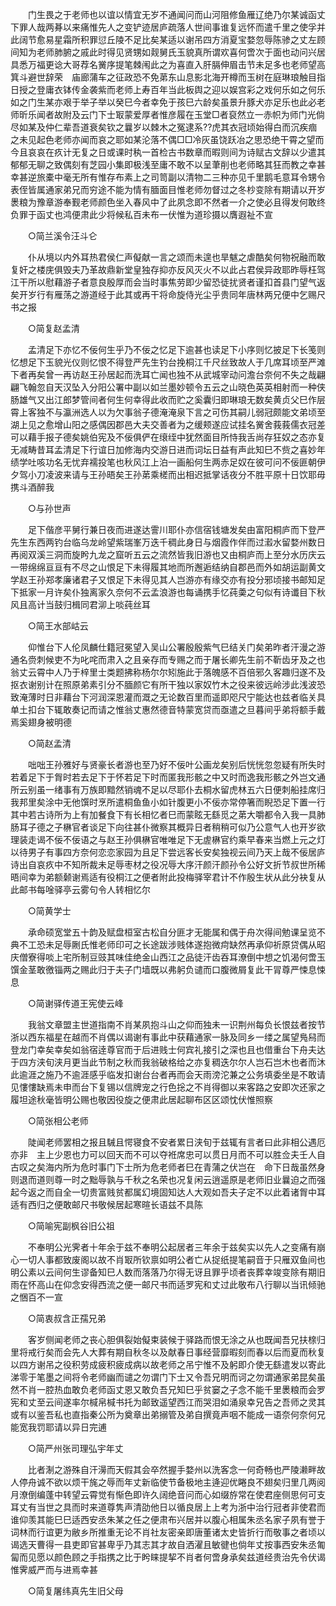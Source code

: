 <!-- { "loadSidebar": true } -->
　　门生畏之于老师也以谊以情宜无岁不通闻问而山河阻修鱼雁辽绝乃尔某诚函丈下罪人哉两朞以来痛惟先人之变铲迹居庐疏落人世间事谁复远怀而遣千里之使孚并此阔节愈易星霜所积罪愆丘陵不足比矣某适以谢吊四方消夏宝婺忽辱陈骖之丈左顾间知为老师肺腑之戚此时得见贤甥如觌舅氏玉貌真所谓欢喜何啻次于面也动问兴居具悉万福更谂大哥荐名黉序提笔棘闱此之为喜直入肝膈伸眉击节未足多也老师望高箕斗避世辞荣　庙廊蒲车之征政恐不免苐东山息影北海开樽而玉树在庭琳琅触目指日授之登庸衣钵传金袭紫而老师上寿百年当此板舆之迎以娱宫彩之戏何乐如之何乐如之门生某亦艰于举子举以癸巳今者幸免于孩巳六龄矣虽景升豚犬亦足乐也此必老师昕乐闻者故附及云门下士冣蒙爱厚者惟彦履在玉堂□者裒然立一赤帜为师门光倘尽如某及仲仁辈吾道衰矣钦之曩岁以棘木之冤逮系??虎其衣冠顷始得白而沉疾痼之未见起色老师亦闻而哀之耶如某沦落不偶□□冷灰虽饶跃冶之思恐绝干霄之望而今且哀哀在疚计无复之日或课时秇一首检古书数章而暇则间为诗赋古文辞以少遣其郁郁无聊之致偶刻有芝园小集即极浅至庸不敢不以呈茟削也老师略其狂而教之幸甚幸甚逆旅橐中毫无所有惟存布素上之司笥副以清物二三种亦见千里鹅毛意耳令甥令表侄皆属通家弟兄而穷途不能为情有腼面目惟老师勿督过之冬杪变除有期请以开岁褁粮为豫章游奉觐老师颜色坐入春风中了此夙念即不然者一介之使必且得发何敢终负罪于函丈也鸿便肃此少将候私百未布一伏惟为道珍摄以膺遐祉不宣 

　　○简兰溪令汪斗仑 

　　仆从境以内外耳热君侯仁声儗献一言之颂而未遑也旱魃之虐酷矣何物祝融而敢复奸之楼庑俱毁夫乃革故鼎新堂皇独存抑亦反风灭火不以此占君侯异政耶昨辱枉驾江干所以慰藉游子者意良殷厚而会当时事焦劳即少留恐徒扰贤者谨扣首县门望气返矣开岁行有雁荡之游道经于此其或再干将命旋侍光尘乎贵同年唐林两兄便中乞赐尺书之报 

　　○简复赵孟清 

　　孟清足下亦忆不佞何生乎乃不佞之忆足下逾甚也读足下小序则忆披足下长笺则忆想足下玉貌光仪则忆恨不得登严先生钓台挽桐江千尺丝致故人于几席耳顷至严滩下者再矣曾一再访赵王孙居起而洗耳亡闻也独不从武城宰动问澹台奈何不失之哉翩翩飞翰忽自天汉坠入分阳公署中副以如兰墨妙顿令五云之山晓色英英相射而一种侠肠雄气又出江郎梦管间者何生何幸得此收而贮之奚囊归即琳琅无数矣黄贞父巳作层霄上客独不与瀛洲选人以为欠事翁子德淹淹泉下言之可伤其嗣儿弱冠颇能文弟顷至湖上见之愈增山阳之感偶因郡邑大夫交善者为之缓颊遂应试挂名黉舍莪莪儒衣冠差可以藉手报子德矣姚伯宪及不佞俱俨在缞绖中犹然面目所恃我舌尚存狂奴之态亦复无减畴昔耳孟清足下行谊日加修海内交游日进而词坛日益有声此知巳不赀之喜妙年绩学吐咳功名无忧弃襦投笔也秋风江上泊一画船何生两赤足奴在彼可问不佞匪朝伊夕驾小刀凌波来请与王孙晤矣王孙苐乘槎而出相迟抵掌话夜分不胜平原十日饮耶毋携斗酒醉我 

　　○与孙世声 

　　足下偕彦平舅行兼日夜而进遂达霅川耶仆亦信宿钱塘发矣由富阳桐庐而下登严先生东西两钓台临乌龙岭望紫瑞峯万迭千稠此身日与烟霞作伴而过瀫水留婺州数日再阅双溪三洞而旋盻九龙之窟听五云之流然皆我旧游也又由桐庐而上至分水历庆云一带绵绵亘亘有不尽之山恨足下未得履其地而所邂逅结纳自郡邑而外如胡运副黄文学赵王孙郑孝廉诸君子又恨足下未得见其人岂游亦有缘交亦有投分邪顷接书邮知足下抵家一月许矣仆独离家久奈何不云孟浪游也每诵携手忆莼羮之句似有诗谶目下秋风且高计当鼓归楫同君泖上啖莼丝耳 

　　○简王水部岵云 

　　仰惟台下人伦凤麟仕籍冠冕望入吴山公署殷殷紫气巳结关门矣弟昨者汗漫之游通名赍刺候吏不为叱咤而肃入之且亲存而专赐之而于屠长卿先生前不靳齿牙及之也翁丈云霄中人乃于梓里士类题拂称杨尔尔矧施此于落魄感不百倍邪久客趣归遂不及抠衣谢别计在照原弟素引分不腼颜它有所干独以家奴竹木之役来彼远岭涉此浅波恐致淹薄时日非藉台下河润深恩灌而溉之无论数百里而遥即咫尺宁能达也兹者临关具单土扣台下辄敢奏记而请之惟翁丈惠然德音特蒙宽贷而亟遣之旦暮间乎弟将额手戴焉奚翅身被明德 

　　○简赵孟清 

　　咄咄王孙雅好与贤豪长者游也至乃好不佞叶公画龙矣别后恍恍忽忽疑有所失时若着足下于胷时若去足下于怀若足下时而匿我形骸之中又时而逸我形骸之外岂文通所云别虽一绪事有万族即黯然销魂不足以尽耶仆去桐水留虎林五六日便刺船挂席归我邦里矣涂中无他馔时烹所遣桐鱼鱼小如针腹更小不佞亦常停箸而睨恐足下置一行其中若古诗所为上有加餐食下有长相忆者巳而蒙眩无繇觅之苐大嚼都令入我一具肺肠耳子德之子楙官者谈足下向往甚仆微察其概异日者稍稍可似乃公意气人也开岁欲理装走谒不佞不佞语之与赵王孙俱楙官唯唯足下无虗楙官约乘早春来当燃上元之灯以待男子有事四方奈何恋恋家园为且足下尝远客长安矣独视云间乃天上哉不佞居庐诗出自哀疚中不知所裁未足辱枣材之役况辱大序汗颜汗颜孙令公好文折节叔世所稀晤间幸为弟额颡谢焉适有役桐江之便者附此投梅驿宰君计不作殷生状从此分袂复从此邮书每唫驿亭云雾句令人转相忆尔 

　　○简黄学士 

　　承命硕宽堂五十韵及赋盘桓室古松自分匪才无能属和偶于舟次得间勉课呈览不典不工恐未足辱劂氏惟老师印可之长途跋涉贱体遂抱微疴缺然再承仰祈原贷偶从昭庆僧寮得啖上宅所制豆豉其味佳绝金山西江之品徒汗齿吞耳潦倒中想之饥渴何啻玉馔金茎敢徼锱两之赐此归于夫子门墙既以弗躬负谴而口腹微屑复此干冐尊严悚息悚息 

　　○简谢驿传道王宪使云峰 

　　我翁文章盟主世道指南不肖某夙抱斗山之仰而独未一识荆州每负长恨兹者按节浙以西东福星在越而不肖偶以谒谢有事此中获藉通家一脉及同乡一缕之属望鳬舄而登龙门幸矣幸矣如翁宿逹尊官而于后进贱士何宾礼接引之深也且也借重台下舟夫达于四方浃旬浃月更当此节制之秋而我翁破格给之亦复稠迭尔尔人岂石岂木也者而沐此逾涯之施乃不逾涯感乎临发扣谢台台者再而会天雨滂沱兼之公务填委坐是不敢请见慺慺缺焉未申而台下复锡以信牌宠之行色捴之不肖得御以来客路之安即次还家之履坦途秋毫皆明公赐也敬因役旋之便肃此居起聊布区区颂忱伏惟照察 

　　○简张相公老师 

　　陡闻老师罢相之报且駴且愕寝食不安者累日浃旬于兹辄有言者曰此非相公遇厄亦非　主上少恩也力可以回天而不可以夺袵席忠可以贯日月而不可以胜佥夫壬人自古叹之矣海内所为危时事门下士所为危老师者巳在青蒲之伏岂在　命下日哉虽然身则退而道则尊一时之黜辱孰与千秋之名荣也况复闲云逍遥原是老师旧业曩迫之而强起今返之而自全一切贵富贱贫都属幻境固知达人大观如吾夫子定不以此着诸胷中耳适有西归之便敢邮尺书敬候居起寒暄长语兹不具陈 

　　○简喻宪副枫谷旧公祖 

　　不奉明公光霁者十年余于兹不奉明公起居者三年余于兹矣实以先人之变痛有崩心一切人事都致废阁以故不肖冣所钦禀如明公者亡从捉纸提笔嗣音于只雁双鱼间也明公素以云间何生谬备知巳人数而落落乃尔得无讶且罪乎顷者丧葬幸竣变除有期旧雨在怀高山在仰念安得西流之便一邮尺书而适罗宪和丈过此敬布八行聊以当讯倾驰之悃百不一宣 

　　○简衷叔含正孺兄弟 

　　客岁侧闻老师之丧心胆俱裂始儗束装候于驿路而恨无涂之从也既闻吾兄扶榇归里将戒行矣而会先人大葬有期自秋冬以及献春日事经营靡暇刻而春以后而夏而秋复以四方谢吊之役积劳成疲积疲成病以故老师之吊宁惟不及躬即介使无繇遣发以寄此涕零于笔墨之间将令老师幽而谴之勿谓门下士又令吾兄明而诃之勿谓通家弟昆矣虽然不肖一腔热血敢负老师函丈恩又敢负吾兄知巳乎贫窭之子念不能千里褁粮而会罗宪和丈至云间遂率尔椷帛椷书托为邮致遥望西江而哭泪如涌泉幸兄告之吾师之灵其或有以鉴吾私也直指秦公所为奠章出弟搦管及弟自撰竟声咽不能成一语奈何奈何兄能宽我罚耶请以异日完逋 

　　○简严州张司理弘宇年丈 

　　比者淛之游殊自汗澷而天假其会卒然握手婺州以洗客念一何奇畅也严陵濑畔故人停舟诚不欲以烦干旄之辱而年丈新临使节备极地主逄迎优睠良不翅矣归里几两阅月潦倒编蓬中转望云霄觉有惭色即许久阔绝音问而心如缀斿常在使君座侧思何可支耳丈有当世之具而时来道尊隽声清劭他日以循良居上上考为浙中治行冠者非使君而谁仰羡其能巳巳适西安丞朱某之任之便肃布兴居并以腹心相属朱丞名家子夙有誉于词林而行谊更为敝乡所推重无论不肖社友密亲即唐董诸太史皆折行而敬事之者顷以谒选天曹得一县吏即官甚卑乎乃其志其才故自洒濯且敏徤也倘年丈按事西安朱丞匍匐而见愿以颜色顾之手指携之比于盻睐提挈不肖者何啻身承矣兹道经贵治先令伏谒惟霁威严而与进焉幸甚 

　　○简复屠纬真先生旧父母 

